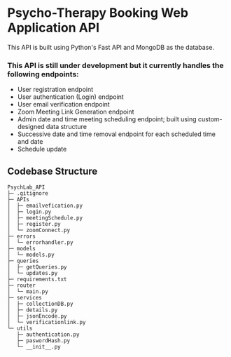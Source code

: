 # Psycho-Therapy Booking Web Application API

This API is built using Python's Fast API and MongoDB as the database. 

### This API is still under development but it currently handles the following endpoints:

* User registration endpoint
* User authentication (Login) endpoint
* User email verification endpoint
* Zoom Meeting Link Generation endpoint
* Admin date and time meeting scheduling endpoint; built using custom-designed data structure
* Successive date and time removal endpoint for each scheduled time and date
* Schedule update

## Codebase Structure
```
PsychLab_API
├─ .gitignore
├─ APIs
│  ├─ emailvefication.py
│  ├─ login.py
│  ├─ meetingSchedule.py
│  ├─ register.py
│  └─ zoomConnect.py
├─ errors
│  └─ errorhandler.py
├─ models
│  └─ models.py
├─ queries
│  ├─ getQueries.py
│  └─ updates.py
├─ requirements.txt
├─ router
│  └─ main.py
├─ services
│  ├─ collectionDB.py
│  ├─ details.py
│  ├─ jsonEncode.py
│  └─ verificationlink.py
└─ utils
   ├─ authentication.py
   ├─ paswordHash.py
   └─ __init__.py
```